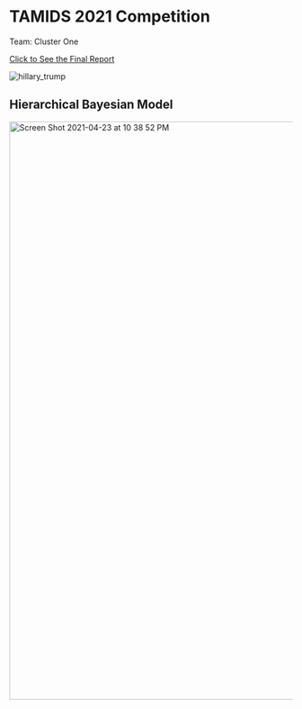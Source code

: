 # TAMIDS 2021 Competition

Team: Cluster One

[Click to See the Final Report](https://colab.research.google.com/drive/1hGbayKvhIGHC8vurnq371of2EW553b7k?usp=sharing) 


![hillary_trump](https://user-images.githubusercontent.com/59240067/115946034-319dde00-a484-11eb-9a06-ee98ae3e0138.png)

## Hierarchical Bayesian Model

<img width="1028" alt="Screen Shot 2021-04-23 at 10 38 52 PM" src="https://user-images.githubusercontent.com/59240067/115946140-d1f40280-a484-11eb-8354-177f671a021d.png">
